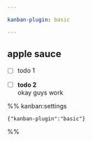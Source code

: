```yaml
---

kanban-plugin: basic

---
```


## apple sauce

- [ ] todo 1
- [ ] **todo 2**<br>okay guys work




%% kanban:settings
```
{"kanban-plugin":"basic"}
```
%%